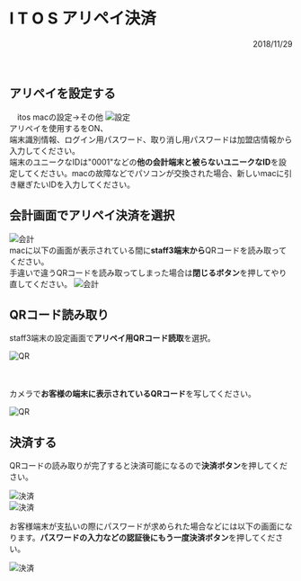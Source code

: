 # I T O S アリペイ決済
<div align="right">2018/11/29</div><br><br>



## アリペイを設定する
　itos macの設定->その他
![設定](https://itordersystem.github.io/itos/doc/itos_aripay/1.png "設定")<br>
 アリペイを使用するをON、<br>
 端末識別情報、ログイン用パスワード、取り消し用パスワードは加盟店情報から入力してください。<br>
 端末のユニークなIDは"0001"などの**他の会計端末と被らないユニークなID**を設定してください。macの故障などでパソコンが交換された場合、新しいmacに引き継ぎたいIDを入力してください。

## 会計画面でアリペイ決済を選択
![会計](https://itordersystem.github.io/itos/doc/itos_aripay/2.png "会計")<br>
macに以下の画面が表示されている間に**staff3端末から**QRコードを読み取ってください。<br>
手違いで違うQRコードを読み取ってしまった場合は**閉じるボタン**を押してやり直してください。
![会計](https://itordersystem.github.io/itos/doc/itos_aripay/3.png "会計")<br>

## QRコード読み取り
staff3端末の設定画面で**アリペイ用QRコード読取**を選択。

![QR](https://itordersystem.github.io/itos/doc/itos_aripay/4.png "QR")<br><br><br>


カメラで**お客様の端末に表示されているQRコード**を写してください。

![QR](https://itordersystem.github.io/itos/doc/itos_aripay/5.png "QR")<br>

## 決済する

QRコードの読み取りが完了すると決済可能になるので**決済ボタン**を押してください。

![決済](https://itordersystem.github.io/itos/doc/itos_aripay/6.png "決済")<br>
![決済](https://itordersystem.github.io/itos/doc/itos_aripay/7.png "決済")<br>

お客様端末が支払いの際にパスワードが求められた場合などには以下の画面になります。**パスワードの入力などの認証後にもう一度決済ボタン**を押してください。

![決済](https://itordersystem.github.io/itos/doc/itos_aripay/8.png "決済")<br>
